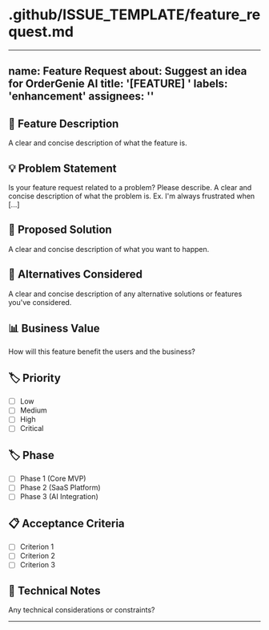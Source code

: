 # .github/ISSUE_TEMPLATE/feature_request.md
---
name: Feature Request
about: Suggest an idea for OrderGenie AI
title: '[FEATURE] '
labels: 'enhancement'
assignees: ''
---

## 🚀 Feature Description
A clear and concise description of what the feature is.

## 💡 Problem Statement
Is your feature request related to a problem? Please describe.
A clear and concise description of what the problem is. Ex. I'm always frustrated when [...]

## 🎯 Proposed Solution
A clear and concise description of what you want to happen.

## 🔄 Alternatives Considered
A clear and concise description of any alternative solutions or features you've considered.

## 📊 Business Value
How will this feature benefit the users and the business?

## 🏷️ Priority
- [ ] Low
- [ ] Medium  
- [ ] High
- [ ] Critical

## 🏷️ Phase
- [ ] Phase 1 (Core MVP)
- [ ] Phase 2 (SaaS Platform)
- [ ] Phase 3 (AI Integration)

## 📋 Acceptance Criteria
- [ ] Criterion 1
- [ ] Criterion 2
- [ ] Criterion 3

## 🔧 Technical Notes
Any technical considerations or constraints?

---